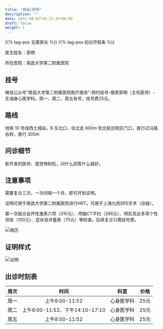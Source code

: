 ```yaml
---
title: "南昌|郭明"
description: ""
date: 2021-08-02T10:23:15+08:00
draft: false
weight: 1
---
```


{{% tag-pos 无需家长 %}} {{% tag-pos 初诊开假条 %}}

医生姓名：郭明

所在医院：南昌大学第二附属医院

## 挂号

微信公众号“南昌大学第二附属医院医疗服务”-预约挂号-搜索郭明（主任医师）-东湖身心医学科。周一、周二、周五有号，挂号费25元。

## 路线

地铁 10 号线西土城站，B 东北口，往北走 600m 到北航旧校区门口，直行过马路右转，直行 300m

## 问诊细节

新开发的医师，感觉特别松，问什么回答什么就好。

## 注意事项

需要复诊三次，一次间隔一个月，即可开到证明。

证明可用于南昌大学第二附属医院进行HRT。可用于上海九院SRS手术（存疑）。

第一次就诊会开性激素六项（310元）、颅脑CT平扫（266元）、明尼苏达多项个性测验（100元）、症状自评量表（70元）等检查。后续复诊只需挂号费。

![病历](images/doctor/guo-ming-bl.jpg)

## 证明样式

![证明](images/doctor/guo-ming-zm.jpg)

## 出诊时刻表

| 周次 | 时间 | 科室 | 价格 |
| :---: | :---: | :---: | :---: |
| 周一 | 上午8:00-11:52 | 心身医学科 | 25元 |
| 周二 | 上午8:00-11:52、下午14:10-17:10 | 心身医学科 | 25元 |
| 周五 | 上午8:00-11:52 | 心身医学科 | 25元 |
